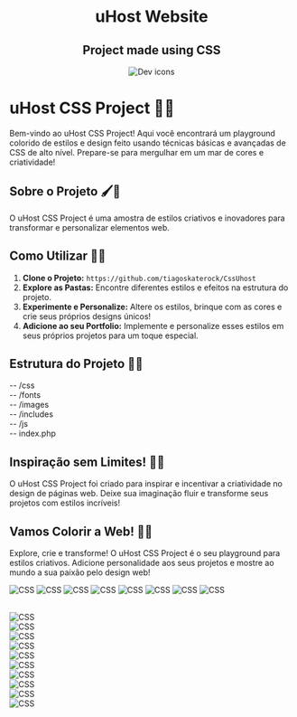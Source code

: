 <h1 align="center">uHost Website</h1>

<h2 align="center">Project made using CSS</h2>

<p align="center">
  <img src="https://skillicons.dev/icons?i=html,css" alt="Dev icons" />
</p>

<!-- Fonte: Google Fonts, Family: Montserrat -->
<!-- Cores: Azul #3498db, Laranja #e67e22, Verde #2ecc71, Roxo #9b59b6 -->

# uHost CSS Project 🎨🌟

Bem-vindo ao uHost CSS Project! Aqui você encontrará um playground colorido de estilos e design feito usando técnicas básicas e avançadas de CSS de alto nível. Prepare-se para mergulhar em um mar de cores e criatividade!

## Sobre o Projeto 🖌️🌈

O uHost CSS Project é uma amostra de estilos criativos e inovadores para transformar e personalizar elementos web. 


## Como Utilizar 🚀🎨

1. **Clone o Projeto:** `https://github.com/tiagoskaterock/CssUhost`
2. **Explore as Pastas:** Encontre diferentes estilos e efeitos na estrutura do projeto.
3. **Experimente e Personalize:** Altere os estilos, brinque com as cores e crie seus próprios designs únicos!
4. **Adicione ao seu Portfolio:** Implemente e personalize esses estilos em seus próprios projetos para um toque especial.

## Estrutura do Projeto 📁🌐

-- /css <br>
-- /fonts <br> 
-- /images <br>
-- /includes <br>
-- /js <br>
-- index.php


## Inspiração sem Limites! 🎨✨

O uHost CSS Project foi criado para inspirar e incentivar a criatividade no design de páginas web. Deixe sua imaginação fluir e transforme seus projetos com estilos incríveis!

## Vamos Colorir a Web! 🌟🎉

Explore, crie e transforme! O uHost CSS Project é o seu playground para estilos criativos. Adicione personalidade aos seus projetos e mostre ao mundo a sua paixão pelo design web!



![CSS](images/1.png)
![CSS](images/2.png)
![CSS](images/3.png)
![CSS](images/4.png)
![CSS](images/5.png)
![CSS](images/6.png)
![CSS](images/7.png)
![CSS](images/8.png)

\
![CSS](images/m1.png)
\
![CSS](images/m1-5.png)
\
![CSS](images/m2.png)
\
![CSS](images/m3.png)
\
![CSS](images/m4.png)
\
![CSS](images/m5.png)
\
![CSS](images/m6.png)
\
![CSS](images/m7.png)
\
![CSS](images/m8.png)
\
![CSS](images/m9.png)
